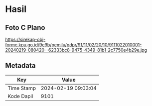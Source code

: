 # Hasil

## Foto C Plano

https://sirekap-obj-formc.kpu.go.id/9e9b/pemilu/pdpr/91/11/02/20/10/9111022010001-20240219-080420--62333bc8-9475-4349-81b1-2c7750e4b29e.jpg


## Metadata

| Key        | Value               |
| ---------- | ------------------- |
| Time Stamp | 2024-02-19 09:03:04 |
| Kode Dapil | 9101                |



